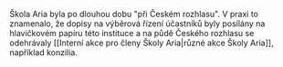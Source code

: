 Škola Aria byla po dlouhou dobu "při Českém rozhlasu". V praxi to znamenalo, že dopisy na výběrová řízení účastníků byly posílány na hlavičkovém papíru této instituce a na půdě Českého rozhlasu se odehrávaly [[Interní akce pro členy Školy Aria|různé akce Školy Aria]], například konzilia.
